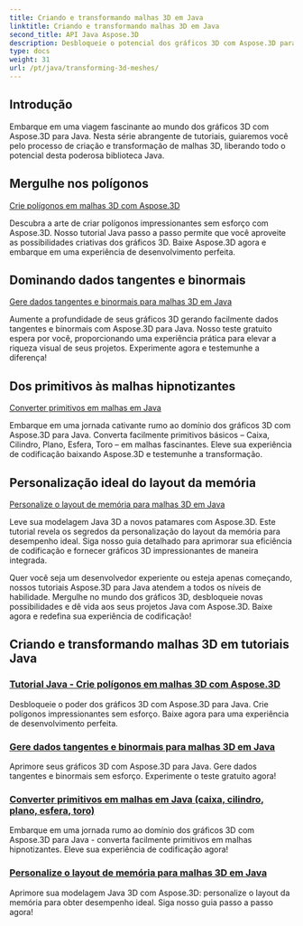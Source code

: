 ```yaml
---
title: Criando e transformando malhas 3D em Java
linktitle: Criando e transformando malhas 3D em Java
second_title: API Java Aspose.3D
description: Desbloqueie o potencial dos gráficos 3D com Aspose.3D para Java. Crie, transforme e otimize malhas sem esforço. Eleve sua experiência de codificação com nossos tutoriais.
type: docs
weight: 31
url: /pt/java/transforming-3d-meshes/
---
```


## Introdução

Embarque em uma viagem fascinante ao mundo dos gráficos 3D com Aspose.3D para Java. Nesta série abrangente de tutoriais, guiaremos você pelo processo de criação e transformação de malhas 3D, liberando todo o potencial desta poderosa biblioteca Java.

## Mergulhe nos polígonos 
[Crie polígonos em malhas 3D com Aspose.3D](./create-polygons-in-meshes/)

Descubra a arte de criar polígonos impressionantes sem esforço com Aspose.3D. Nosso tutorial Java passo a passo permite que você aproveite as possibilidades criativas dos gráficos 3D. Baixe Aspose.3D agora e embarque em uma experiência de desenvolvimento perfeita.

## Dominando dados tangentes e binormais
[Gere dados tangentes e binormais para malhas 3D em Java](./generate-tangent-binormal-data/)

Aumente a profundidade de seus gráficos 3D gerando facilmente dados tangentes e binormais com Aspose.3D para Java. Nosso teste gratuito espera por você, proporcionando uma experiência prática para elevar a riqueza visual de seus projetos. Experimente agora e testemunhe a diferença!

## Dos primitivos às malhas hipnotizantes 
[Converter primitivos em malhas em Java](./convert-primitives-to-meshes/)

Embarque em uma jornada cativante rumo ao domínio dos gráficos 3D com Aspose.3D para Java. Converta facilmente primitivos básicos – Caixa, Cilindro, Plano, Esfera, Toro – em malhas fascinantes. Eleve sua experiência de codificação baixando Aspose.3D e testemunhe a transformação.

## Personalização ideal do layout da memória 
[Personalize o layout de memória para malhas 3D em Java](./customize-mesh-memory-layout/)

Leve sua modelagem Java 3D a novos patamares com Aspose.3D. Este tutorial revela os segredos da personalização do layout da memória para desempenho ideal. Siga nosso guia detalhado para aprimorar sua eficiência de codificação e fornecer gráficos 3D impressionantes de maneira integrada.

Quer você seja um desenvolvedor experiente ou esteja apenas começando, nossos tutoriais Aspose.3D para Java atendem a todos os níveis de habilidade. Mergulhe no mundo dos gráficos 3D, desbloqueie novas possibilidades e dê vida aos seus projetos Java com Aspose.3D. Baixe agora e redefina sua experiência de codificação!
## Criando e transformando malhas 3D em tutoriais Java
### [Tutorial Java - Crie polígonos em malhas 3D com Aspose.3D](./create-polygons-in-meshes/)
Desbloqueie o poder dos gráficos 3D com Aspose.3D para Java. Crie polígonos impressionantes sem esforço. Baixe agora para uma experiência de desenvolvimento perfeita.
### [Gere dados tangentes e binormais para malhas 3D em Java](./generate-tangent-binormal-data/)
Aprimore seus gráficos 3D com Aspose.3D para Java. Gere dados tangentes e binormais sem esforço. Experimente o teste gratuito agora!
### [Converter primitivos em malhas em Java (caixa, cilindro, plano, esfera, toro)](./convert-primitives-to-meshes/)
Embarque em uma jornada rumo ao domínio dos gráficos 3D com Aspose.3D para Java - converta facilmente primitivos em malhas hipnotizantes. Eleve sua experiência de codificação agora!
### [Personalize o layout de memória para malhas 3D em Java](./customize-mesh-memory-layout/)
Aprimore sua modelagem Java 3D com Aspose.3D: personalize o layout da memória para obter desempenho ideal. Siga nosso guia passo a passo agora!